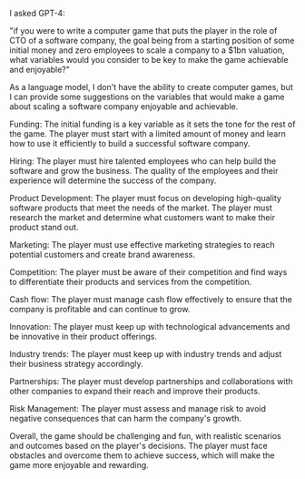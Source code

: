 I asked GPT-4:

"if you were to write a computer game that puts the player in the role of CTO of a software company, the goal being from a starting position of some initial money and zero employees to scale a company to a $1bn valuation, what variables would you consider to be key to make the game achievable and enjoyable?"

As a language model, I don't have the ability to create computer games, but I can provide some suggestions on the variables that would make a game about scaling a software company enjoyable and achievable.

Funding: The initial funding is a key variable as it sets the tone for the rest of the game. The player must start with a limited amount of money and learn how to use it efficiently to build a successful software company.

Hiring: The player must hire talented employees who can help build the software and grow the business. The quality of the employees and their experience will determine the success of the company.

Product Development: The player must focus on developing high-quality software products that meet the needs of the market. The player must research the market and determine what customers want to make their product stand out.

Marketing: The player must use effective marketing strategies to reach potential customers and create brand awareness.

Competition: The player must be aware of their competition and find ways to differentiate their products and services from the competition.

Cash flow: The player must manage cash flow effectively to ensure that the company is profitable and can continue to grow.

Innovation: The player must keep up with technological advancements and be innovative in their product offerings.

Industry trends: The player must keep up with industry trends and adjust their business strategy accordingly.

Partnerships: The player must develop partnerships and collaborations with other companies to expand their reach and improve their products.

Risk Management: The player must assess and manage risk to avoid negative consequences that can harm the company's growth.

Overall, the game should be challenging and fun, with realistic scenarios and outcomes based on the player's decisions. The player must face obstacles and overcome them to achieve success, which will make the game more enjoyable and rewarding.